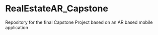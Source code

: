# RealEstateAR_Capstone
Repository for the final Capstone Project based on an AR based mobile application
